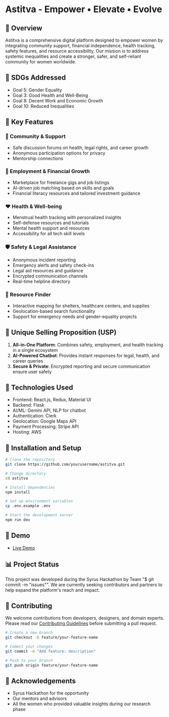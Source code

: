 # Astitva - Empower • Elevate • Evolve



## 🌟 Overview

Astitva is a comprehensive digital platform designed to empower women by integrating community support, financial independence, health tracking, safety features, and resource accessibility. Our mission is to address systemic inequalities and create a stronger, safer, and self-reliant community for women worldwide.

## 🎯 SDGs Addressed

- Goal 5: Gender Equality 
- Goal 3: Good Health and Well-Being
- Goal 8: Decent Work and Economic Growth
- Goal 10: Reduced Inequalities

## 🔑 Key Features

### 👭 Community & Support
- Safe discussion forums on health, legal rights, and career growth
- Anonymous participation options for privacy
- Mentorship connections

### 💼 Employment & Financial Growth
- Marketplace for freelance gigs and job listings
- AI-driven job matching based on skills and goals
- Financial literacy resources and tailored investment guidance

### ❤️ Health & Well-being
- Menstrual health tracking with personalized insights
- Self-defense resources and tutorials
- Mental health support and resources
- Accessibility for all tech skill levels

### 🛡️ Safety & Legal Assistance
- Anonymous incident reporting
- Emergency alerts and safety check-ins
- Legal aid resources and guidance
- Encrypted communication channels
- Real-time helpline directory

### 🔎 Resource Finder 
- Interactive mapping for shelters, healthcare centers, and supplies
- Geolocation-based search functionality
- Support for emergency needs and gender-equality projects

## 💪 Unique Selling Proposition (USP)

1. **All-in-One Platform**: Combines safety, employment, and health tracking in a single ecosystem
2. **AI-Powered Chatbot**: Provides instant responses for legal, health, and career queries
3. **Secure & Private**: Encrypted reporting and secure communication ensure user safety

## 🔧 Technologies Used

- Frontend: React.js, Redux, Material UI
- Backend: Flask
- AI/ML: Gemini API, NLP for chatbot
- Authentication: Clerk
- Geolocation: Google Maps API
- Payment Processing: Stripe API
- Hosting: AWS

## 📱 Installation and Setup

```bash
# Clone the repository
git clone https://github.com/yourusername/astitva.git

# Change directory
cd astitva

# Install dependencies
npm install

# Set up environment variables
cp .env.example .env

# Start the development server
npm run dev
```

## 🚀 Demo

- [Live Demo](https://youtu.be/nU2KaEqz4AY)

## 📊 Project Status

This project was developed during the Syrus Hackathon by Team "$ git commit -m "issues"". We are currently seeking contributors and partners to help expand the platform's reach and impact.

## 🤝 Contributing

We welcome contributions from developers, designers, and domain experts. Please read our [Contributing Guidelines](CONTRIBUTING.md) before submitting a pull request.

```bash
# Create a new branch
git checkout -b feature/your-feature-name

# Commit your changes
git commit -m "Add feature: description"

# Push to your branch
git push origin feature/your-feature-name
```




## 🙏 Acknowledgements

- Syrus Hackathon for the opportunity
- Our mentors and advisors
- All the women who provided valuable insights during our research phase
